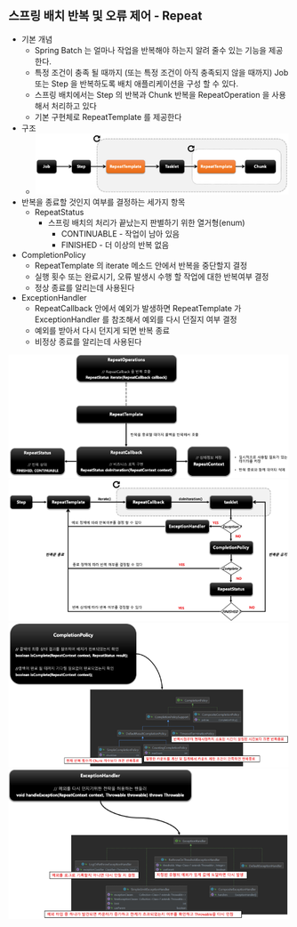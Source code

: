 ## 스프링 배치 반복 및 오류 제어 - Repeat

- 기본 개념
    - Spring Batch 는 얼마나 작업을 반복해야 하는지 알려 줄수 있는 기능을 제공한다.
    - 특정 조건이 충족 될 때까지 (또는 특정 조건이 아직 충족되지 않을 때까지) Job 또는 Step 을 반복하도록 배치 애플리케이션을 구성 할 수 있다.
    - 스프링 배치에서는 Step 의 반복과 Chunk 반복을 RepeatOperation 을 사용해서 처리하고 있다
    - 기본 구현체로 RepeatTemplate 를 제공한다
- 구조
    - <img src="../../images/section11/repeat.png" alt="repeat">
- 반복을 종료할 것인지 여부를 결정하는 세가지 항목
    - RepeatStatus
        - 스프링 배치의 처리가 끝났는지 판별하기 위한 열거형(enum)
            - CONTINUABLE - 작업이 남아 있음
            - FINISHED - 더 이상의 반복 없음
- CompletionPolicy
    - RepeatTemplate 의 iterate 메소드 안에서 반복을 중단할지 결정
    - 실행 횟수 또는 완료시기, 오류 발생시 수행 할 작업에 대한 반복여부 결정
    - 정상 종료를 알리는데 사용된다
- ExceptionHandler
    - RepeatCallback 안에서 예외가 발생하면 RepeatTemplate 가 ExceptionHandler 를 참조해서 예외를 다시 던질지 여부 결정
    - 예외를 받아서 다시 던지게 되면 반복 종료
    - 비정상 종료를 알리는데 사용된다

<img src="../../images/section11/repeat-structure.png" alt="repeat-structure">
<img src="../../images/section11/repeat-structure2.png" alt="repeat-structure2">
<img src="../../images/section11/completion-policy.png" alt="completion-policy">
<img src="../../images/section11/exception-handler.png" alt="exception-handler">


